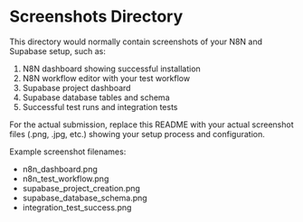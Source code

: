# Screenshots Directory

This directory would normally contain screenshots of your N8N and Supabase setup, such as:

1. N8N dashboard showing successful installation
2. N8N workflow editor with your test workflow
3. Supabase project dashboard
4. Supabase database tables and schema
5. Successful test runs and integration tests

For the actual submission, replace this README with your actual screenshot files (.png, .jpg, etc.) showing your setup process and configuration.

Example screenshot filenames:
- n8n_dashboard.png
- n8n_test_workflow.png
- supabase_project_creation.png
- supabase_database_schema.png
- integration_test_success.png
